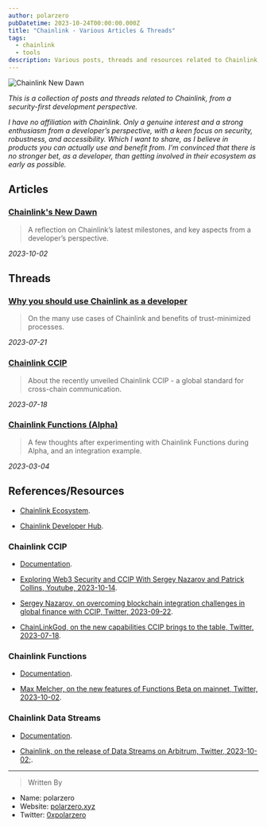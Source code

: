 ```yaml
---
author: polarzero
pubDatetime: 2023-10-24T00:00:00.000Z
title: "Chainlink - Various Articles & Threads"
tags:
  - chainlink
  - tools
description: Various posts, threads and resources related to Chainlink, from a security-first development perspective.
---
```


![Chainlink New Dawn](https://github.com/Web3secNews/blog/blob/main/public/media/chainlink-new-dawn.png?raw=true)

_This is a collection of posts and threads related to Chainlink, from a security-first development perspective._

_I have no affiliation with Chainlink. Only a genuine interest and a strong enthusiasm from a developer’s perspective, with a keen focus on security, robustness, and accessibility. Which I want to share, as I believe in products you can actually use and benefit from. I’m convinced that there is no stronger bet, as a developer, than getting involved in their ecosystem as early as possible._

## Articles

### [Chainlink's New Dawn](https://medium.com/@0xpolarzero/chainlinks-new-dawn-725d7a6881cb)

> A reflection on Chainlink’s latest milestones, and key aspects from a developer’s perspective.

_2023-10-02_

## Threads


### [Why you should use Chainlink as a developer](https://twitter.com/0xpolarzero/status/1682359325149261827)

> On the many use cases of Chainlink and benefits of trust-minimized processes.

_2023-07-21_

### [Chainlink CCIP](https://twitter.com/0xpolarzero/status/1681279109144494083)

> About the recently unveiled Chainlink CCIP - a global standard for cross-chain communication.

_2023-07-18_

### [Chainlink Functions (Alpha)](https://twitter.com/0xpolarzero/status/1632035128674508801)

> A few thoughts after experimenting with Chainlink Functions during Alpha, and an integration example.

_2023-03-04_

## References/Resources

- [Chainlink Ecosystem](https://www.chainlinkecosystem.com/).

- [Chainlink Developer Hub](https://dev.chain.link/).

### Chainlink CCIP

- [Documentation](https://docs.chain.link/ccip).

- [Exploring Web3 Security and CCIP With Sergey Nazarov and Patrick Collins, Youtube, 2023-10-14](https://youtu.be/y8oWnNnsIoU?si=HP7jVCOC1ZD930EQ).

- [Sergey Nazarov, on overcoming blockchain integration challenges in global finance with CCIP, Twitter, 2023-09-22](https://twitter.com/SergeyNazarov/status/1705288338989519079).

- [ChainLinkGod, on the new capabilities CCIP brings to the table, Twitter, 2023-07-18](https://twitter.com/ChainLinkGod/status/1681118318567243776).

### Chainlink Functions

- [Documentation](https://docs.chain.link/chainlink-functions).

- [Max Melcher, on the new features of Functions Beta on mainnet, Twitter, 2023-10-02](https://twitter.com/MaxwellMelcher/status/1708851003175411754).

### Chainlink Data Streams

- [Documentation](https://docs.chain.link/data-streams).

- [Chainlink, on the release of Data Streams on Arbitrum, Twitter, 2023-10-02;](https://twitter.com/chainlink/status/1708844584296485368).

---

> Written By
- Name: polarzero
- Website: [polarzero.xyz](https://polarzero.xyz/)
- Twitter: [0xpolarzero](https://twitter.com/0xpolarzero)